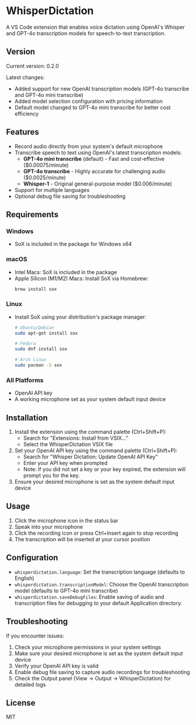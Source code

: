 # WhisperDictation

A VS Code extension that enables voice dictation using OpenAI's Whisper and GPT-4o transcription models for speech-to-text transcription.

## Version

Current version: 0.2.0

Latest changes:
- Added support for new OpenAI transcription models (GPT-4o transcribe and GPT-4o mini transcribe)
- Added model selection configuration with pricing information
- Default model changed to GPT-4o mini transcribe for better cost efficiency

## Features

- Record audio directly from your system's default microphone
- Transcribe speech to text using OpenAI's latest transcription models:
  - **GPT-4o mini transcribe** (default) - Fast and cost-effective ($0.00075/minute)
  - **GPT-4o transcribe** - Highly accurate for challenging audio ($0.0025/minute)
  - **Whisper-1** - Original general-purpose model ($0.006/minute)
- Support for multiple languages
- Optional debug file saving for troubleshooting

## Requirements

### Windows

- SoX is included in the package for Windows x64

### macOS

- Intel Macs: SoX is included in the package
- Apple Silicon (M1/M2) Macs: Install SoX via Homebrew:
  ```bash
  brew install sox
  ```

### Linux

- Install SoX using your distribution's package manager:

  ```bash
  # Ubuntu/Debian
  sudo apt-get install sox

  # Fedora
  sudo dnf install sox

  # Arch Linux
  sudo pacman -S sox
  ```

### All Platforms

- OpenAI API key
- A working microphone set as your system default input device

## Installation

1. Install the extension using the command palette (Ctrl+Shift+P):
   - Search for "Extensions: Install from VSIX..."
   - Select the WhisperDictation VSIX file
2. Set your OpenAI API key using the command palette (Ctrl+Shift+P):
   - Search for "Whisper Dictation: Update OpenAI API Key"
   - Enter your API key when prompted
   - Note: if you did not set a key or your key expired, the extension will prompt you for the key.
3. Ensure your desired microphone is set as the system default input device

## Usage

1. Click the microphone icon in the status bar
2. Speak into your microphone
3. Click the recording icon or press Ctrl+Insert again to stop recording
4. The transcription will be inserted at your cursor position

## Configuration

- `whisperdictation.language`: Set the transcription language (defaults to English)
- `whisperdictation.transcriptionModel`: Choose the OpenAI transcription model (defaults to GPT-4o mini transcribe)
- `whisperdictation.saveDebugFiles`: Enable saving of audio and transcription files for debugging to your default Application directory.

## Troubleshooting

If you encounter issues:

1. Check your microphone permissions in your system settings
2. Make sure your desired microphone is set as the system default input device
3. Verify your OpenAI API key is valid
4. Enable debug file saving to capture audio recordings for troubleshooting
5. Check the Output panel (View -> Output -> WhisperDictation) for detailed logs

## License

MIT
